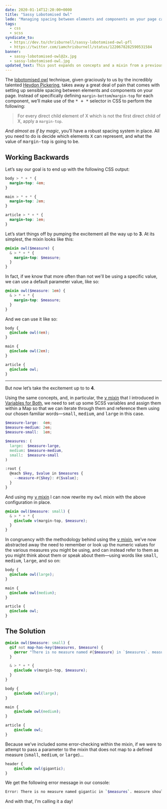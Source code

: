 ```yaml
---
date: 2020-01-14T12:20:00+0000
title: "Sassy Lobotomised Owl"
lede: "Managing spacing between elements and components on your page can be a tiring task if undertaken manually. This is where the lobotomised owl comes in: a short, simple snippet of CSS that simplifies this whole process for you. In this article I’ll explain how I make use of it in a more dynamic way using a SCSS mixin."
tags:
  - css
  - scss
syndicate_to:
  - https://dev.to/chrisburnell/sassy-lobotomised-owl-pfl
  - https://twitter.com/iamchrisburnell/status/1220678282590531584
banner:
  - sassy-lobotomised-owl@2x.jpg
  - sassy-lobotomised-owl.jpg
updated_text: This post expands on concepts and a mixin from a previous post, <a href="/article/variables-for-both/">Variables for Both</a>, which I recommend you to read if you’re interested in the context around how the <samp>v</samp> mixin is used.<br><br><a href="#the-solution"><em>Skip to the full <samp>owl</samp> mixin solution.</em></a>
---
```


The <a href="https://alistapart.com/article/axiomatic-css-and-lobotomized-owls/" rel="external">lobotomised owl</a> technique, given graciously to us by the incredibly talented <a href="https://heydonworks.com" rel="external">Heydon Pickering</a>, takes away a great deal of pain that comes with setting up sensible spacing between elements and components on your page. Instead of specifically defining `margin-bottom`/`margin-top` for each component, we’ll make use of the <samp>* + *</samp> selector in CSS to perform the following:

> For every direct child element of X which is not the first direct child of X, apply a `margin-top`.

*And almost as if by magic*, you’ll have a robust spacing system in place. All you need to do is decide which elements <samp>X</samp> can represent, and what the value of <samp>margin-top</samp> is going to be.


## Working Backwards

Let’s say our goal is to end up with the following CSS output:

```css
body > * + * {
  margin-top: 4em;
}

main > * + * {
  margin-top: 2em;
}

article > * + * {
  margin-top: 1em;
}
```

Let’s start things off by pumping the excitement all the way up to **3**. At its simplest, the mixin looks like this:

```scss
@mixin owl($measure) {
  & > * + * {
    margin-top: $measure;
  }
}
```

In fact, if we know that more often than not we'll be using a specific value, we can use a default parameter value, like so:

```scss
@mixin owl($measure: 1em) {
  & > * + * {
    margin-top: $measure;
  }
}
```

And we can use it like so:

```scss
body {
  @include owl(4em);
}

main {
  @include owl(2em);
}

article {
  @include owl;
}
```

--------


But now let’s take the excitement up to to **4**.

Using the same concepts, and, in particular, the <a href="/article/variables-for-both/"><samp>v</samp> mixin</a> that I introduced in [Variables for Both](/article/variables-for-both), we need to set up some SCSS variables and assign them within a Map so that we can iterate through them and reference them using our chosen familiar words—<samp>small</samp>, <samp>medium</samp>, and <samp>large</samp> in this case.

```scss
$measure-large:  4em;
$measure-medium: 2em;
$measure-small:  1em;

$measures: (
  large:  $measure-large,
  medium: $measure-medium,
  small:  $measure-small
)

:root {
  @each $key, $value in $measures {
    --measure-#{$key}: #{$value};
  }
}
```

And using my <a href="/article/variables-for-both/"><samp>v</samp> mixin</a> I can now rewrite my <samp>owl</samp> mixin with the above configuration in place.

```scss
@mixin owl($measure: small) {
  & > * + * {
    @include v(margin-top, $measure);
  }
}
```

In congruency with the methodology behind using the <a href="/article/variables-for-both/"><samp>v</samp> mixin</a>, we’ve now abstracted away the need to remember or look up the numeric values for the various measures you might be using, and can instead refer to them as you might think about them or speak about them—using words like <samp>small</samp>, <samp>medium</samp>, <samp>large</samp>, and so on:

```scss
body {
  @include owl(large);
}

main {
  @include owl(medium);
}

article {
  @include owl;
}
```

## The Solution

```scss
@mixin owl($measure: small) {
  @if not map-has-key($measures, $measure) {
    @error "There is no measure named #{$measure} in `$measures`. measure should be one of #{map-keys($measures)}.";
  }

  & > * + * {
    @include v(margin-top, $measure);
  }
}

body {
    @include owl(large);
}

main {
    @include owl(medium);
}

article {
    @include owl;
}
```

Because we’ve included some error-checking within the mixin, if we were to attempt to pass a parameter to the mixin that does not map to a defined measure (<samp>small</samp>, <samp>medium</samp>, or <samp>large</samp>)…

```scss
header {
    @include owl(gigantic);
}
```

We get the following error message in our console:

```bash
Error: There is no measure named gigantic in `$measures`. measure should be one of small, medium, large.
```

And with that, I’m calling it a day!
